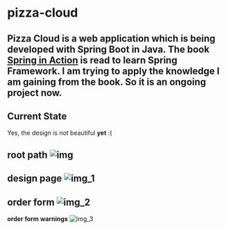 # pizza-cloud
Pizza Cloud is a web application which is being developed with Spring Boot in Java. The book [Spring in Action](https://www.manning.com/books/spring-in-action-fifth-edition) is read to learn Spring Framework.
I am trying to apply the knowledge I am gaining from the book. So it is an ongoing project now.
---
## Current State
Yes, the design is not beautiful **yet** :(

**root path**
![img](https://user-images.githubusercontent.com/89942570/210180151-a69467b1-cc18-45fd-b475-50000ef685fb.png)
---
**design page**
![img_1](https://user-images.githubusercontent.com/89942570/210180144-330f7e31-9bb3-4e8a-9ef6-675c7b476f47.png)
---
**order form**
![img_2](https://user-images.githubusercontent.com/89942570/210180148-c6727e5a-92d6-414c-a2ed-726dae730a66.png)
---
**order form warnings**
![img_3](https://user-images.githubusercontent.com/89942570/210180149-eb4c3b7d-40c9-46b5-996a-d514d7800520.png)
